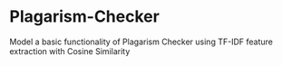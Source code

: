 # Plagarism-Checker
Model a basic functionality of Plagarism Checker using TF-IDF feature extraction with Cosine Similarity
